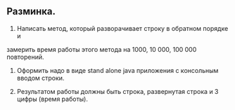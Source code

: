 ## Разминка.

1. Написать метод, который разворачивает строку в обратном порядке и  

замерить время работы этого метода на 1000, 10 000, 100 000 повторений.

1. Оформить надо в виде stand alone java приложения с консольным вводом строки.

1. Результатом работы должны быть строка, развернутая строка и 3 цифры (время работы).
